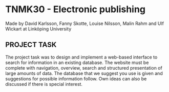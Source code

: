 # TNMK30 - Electronic publishing 

Made by David Karlsson, Fanny Skotte, Louise Nilsson, Malin Rahm and Ulf Wickart at Linköping University

## PROJECT TASK

The project task was to design and implement a web-based interface to search for information in an existing database. The website must be complete with navigation, overview, search and structured presentation of large amounts of data. The database that we suggest you use is given and suggestions for possible information follow. Own ideas can also be discussed if there is special interest.
